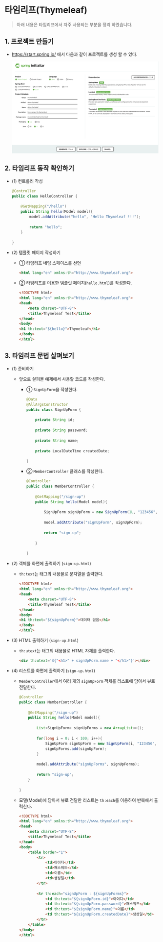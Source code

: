 # 타임리프(Thymeleaf)
> 아래 내용은 타임리프에서 자주 사용되는 부분을 정리 하였습니다.

## 1. 프로젝트 만들기

* https://start.spring.io/ 에서 다음과 같이 프로젝트를 생성 할 수 있다. 

    ![image 1](images/img1.png)
    
## 2. 타임리프 동작 확인하기

* (1) 컨트롤러 작성

    ```java
    @Controller
    public class HelloController {
    
        @GetMapping("/hello")
        public String hello(Model model){
            model.addAttribute("hello", "Hello Thymeleaf !!!");
    
            return "hello";
        }
    
    }
    ```

* (2) 템플릿 페이지 작성하기

    * ① 타임리프 네임 스페이스를 선언
    
        ```html
        <html lang="en" xmlns:th="http://www.thymeleaf.org">
        ```

    * ② 타임리프를 이용한 템플릿 페이지(`hello.html`)를 작성한다.

        ```html
        <!DOCTYPE html>
        <html lang="en" xmlns:th="http://www.thymeleaf.org">
        <head>
            <meta charset="UTF-8">
            <title>Thymeleaf Test</title>
        </head>
        <body>
        <h1 th:text="${hello}">Thymeleaf</h1>
        </body>
        </html>
        ```

## 3. 타임리프 문법 살펴보기

* (1) 준비하기
 
    * 앞으로 살펴볼 예제에서 사용할 코드를 작성한다. 
 
        * ① `SignUpForm`을 작성한다. 
    
            ```java
            @Data
            @AllArgsConstructor
            public class SignUpForm {
            
                private String id;
            
                private String password;
            
                private String name;
            
                private LocalDateTime createdDate;
            
            }
    
            ```
    
        * ② `MemberController` 클래스를 작성한다.
        
            ```java
            @Controller
            public class MemberController {
            
                @GetMapping("/sign-up")
                public String hello(Model model){
            
                    SignUpForm signUpForm = new SignUpForm(1L, "123456", "관리자", LocalDateTime.now());
            
                    model.addAttribute("signUpForm", signUpForm);
            
                    return "sign-up";
          
                }
            
            }
            ```
          
* (2) 객체를 화면에 출력하기 (`sign-up.html`)

    * `th:text`는 태그의 내용물로 문자열을 출력한다.
  
        ```html
        <!DOCTYPE html>
        <html lang="en" xmlns:th="http://www.thymeleaf.org">
        <head>
            <meta charset="UTF-8">
            <title>Thymeleaf Test</title>
        </head>
        <body>
        <h1 th:text="${signUpForm}">데이터 없음</h1>
        </body>
        </html>
        ```
      
* (3) HTML 출력하기 (`sign-up.html`)

    * `th:utext`는 태그의 내용물로 HTML 자체를 출력한다.
  
        ```html
        <div th:utext='${"<h1>" + signUpForm.name + "</h1>"}'></div>
        ```

* (4) 리스트를 화면에 출력하기 (`sign-up.html`)

    * `MemberController`에서 여러 개의 `signUpForm` 객체를 리스트에 담아서 뷰로 전달한다.
  
        ```java
        @Controller
        public class MemberController {
        
            @GetMapping("/sign-up")
            public String hello(Model model){
        
                List<SignUpForm> signUpForms = new ArrayList<>();
        
                for(long i = 0; i < 100; i++){
                    SignUpForm signUpForm = new SignUpForm(i, "123456", "사용자 " + i, LocalDateTime.now());
                    signUpForms.add(signUpForm);
                }
        
                model.addAttribute("signUpForms", signUpForms);
        
                return "sign-up";
            }
        
        }
        ```

    * 모델(Model)에 담아서 뷰로 전달한 리스트는 `th:each`를 이용하여 반복해서 출력한다.
  
        ```html
        <!DOCTYPE html>
        <html lang="en" xmlns:th="http://www.thymeleaf.org">
        <head>
            <meta charset="UTF-8">
            <title>Thymeleaf Test</title>
        </head>
        <body>
            <table border="1">
                <tr>
                    <td>아이디</td>
                    <td>패스워드</td>
                    <td>이름</td>
                    <td>생성일</td>
                </tr>
        
                <tr th:each="signUpForm : ${signUpForms}">
                    <td th:text="${signUpForm.id}">아이디</td>
                    <td th:text="${signUpForm.password}">패스워드</td>
                    <td th:text="${signUpForm.name}">이름</td>
                    <td th:text="${signUpForm.createdDate}">생성일</td>
                </tr>
            </table>
        </body>
        </html>
        ```
      

